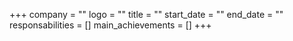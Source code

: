 +++
company = ""
logo = ""
title = ""
start_date = ""
end_date = ""
responsabilities = []
main_achievements = []
+++
